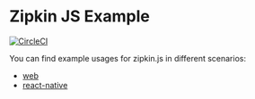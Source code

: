 # Zipkin JS Example

[![CircleCI](https://circleci.com/gh/openzipkin/zipkin-js-example.svg?style=svg)](https://circleci.com/gh/openzipkin/zipkin-js-example)

You can find example usages for zipkin.js in different scenarios:

- [web](web/)
- [react-native](react-native-example/)
